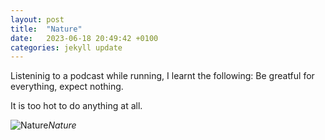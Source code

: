 ```yaml
---
layout: post
title:  "Nature"
date:   2023-06-18 20:49:42 +0100
categories: jekyll update
---
```


Listeninig to a podcast while running, I learnt the following: Be greatful for everything, expect nothing.  

It is too hot to do anything at all.



![Nature](https://lh3.googleusercontent.com/pUvDagLVHMEn5fqESsY0aKAM4gUfCcjhRTMaHbfVl8tZ1yCWaGr9XVifKppdzdhhdY-prxvLuqVyt8EWCiQjlbueSs2lJaYCNFbnQyPZH5ys2sIeTG51lXxous92loV5d81WneR78g=w2400)*Nature*&nbsp;



[jekyll-docs]: https://jekyllrb.com/docs/home
[jekyll-gh]:   https://github.com/jekyll/jekyll
[jekyll-talk]: https://talk.jekyllrb.com/


